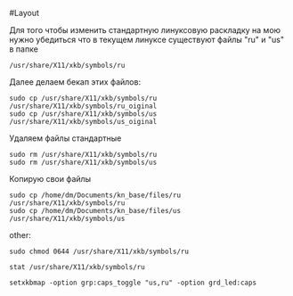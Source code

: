 #Layout

Для того чтобы изменить стандартную линуксовую раскладку на мою нужно убедиться что в текущем линуксе существуют файлы "ru" и "us" в папке

~~~~
/usr/share/X11/xkb/symbols/ru
~~~~

Далее делаем бекап этих файлов:

~~~~
sudo cp /usr/share/X11/xkb/symbols/ru /usr/share/X11/xkb/symbols/ru_oiginal
sudo cp /usr/share/X11/xkb/symbols/us /usr/share/X11/xkb/symbols/us_oiginal
~~~~

Удаляем файлы стандартные

~~~~
sudo rm /usr/share/X11/xkb/symbols/ru
sudo rm /usr/share/X11/xkb/symbols/us
~~~~

Копирую свои файлы

~~~~
sudo cp /home/dm/Documents/kn_base/files/ru /usr/share/X11/xkb/symbols/ru
sudo cp /home/dm/Documents/kn_base/files/us /usr/share/X11/xkb/symbols/us
~~~~

other:

~~~~
sudo chmod 0644 /usr/share/X11/xkb/symbols/ru
~~~~

~~~~
stat /usr/share/X11/xkb/symbols/ru
~~~~

~~~~
setxkbmap -option grp:caps_toggle "us,ru" -option grd_led:caps
~~~~
